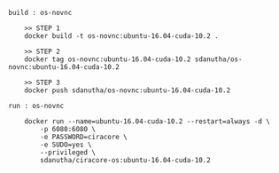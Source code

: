 ``` build : os-novnc ```
```
    >> STEP 1
    docker build -t os-novnc:ubuntu-16.04-cuda-10.2 .
    
    >> STEP 2
    docker tag os-novnc:ubuntu-16.04-cuda-10.2 sdanutha/os-novnc:ubuntu-16.04-cuda-10.2
    
    >> STEP 3
    docker push sdanutha/os-novnc:ubuntu-16.04-cuda-10.2
```

``` run : os-novnc ```
```
    docker run --name=ubuntu-16.04-cuda-10.2 --restart=always -d \
        -p 6080:6080 \
        -e PASSWORD=ciracore \
        -e SUDO=yes \
        --privileged \
        sdanutha/ciracore-os:ubuntu-16.04-cuda-10.2
```

